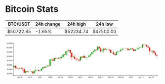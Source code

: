 # Bitcoin Stats

BTC/USDT|24h change|24h high|24h low|
|---|---|---|---|
|$50722.85|-1.65%|$52234.74|$47500.00|

<img src="./chart.svg">
